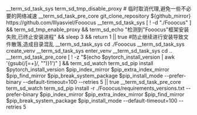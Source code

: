 __term_sd_task_sys term_sd_tmp_disable_proxy # 临时取消代理,避免一些不必要的网络减速
__term_sd_task_pre_core git_clone_repository ${github_mirror} https://github.com/lllyasviel/Fooocus
__term_sd_task_sys [ ! -d "./Fooocus" ] && term_sd_tmp_enable_proxy && term_sd_echo "检测到"Fooocus"框架安装失败,已终止安装进程" && sleep 3 && return 1 || true #防止继续进行安装导致文件散落,造成目录混乱
__term_sd_task_sys cd ./Fooocus
__term_sd_task_sys create_venv
__term_sd_task_sys enter_venv
__term_sd_task_sys cd ..
__term_sd_task_pre_core [ ! -z "$(echo $pytorch_install_version | awk '{gsub(/[=+]/, "")}1')" ] && term_sd_watch term_sd_pip install $pytorch_install_version $pip_index_mirror $pip_extra_index_mirror $pip_find_mirror $pip_break_system_package $pip_install_mode --prefer-binary --default-timeout=100 --retries 5 || true
__term_sd_task_pre_core term_sd_watch term_sd_pip install -r ./Fooocus/requirements_versions.txt --prefer-binary $pip_index_mirror $pip_extra_index_mirror $pip_find_mirror $pip_break_system_package $pip_install_mode --default-timeout=100 --retries 5